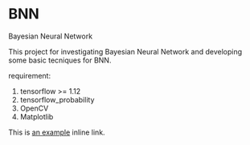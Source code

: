 # BNN
Bayesian Neural Network

This project for investigating Bayesian Neural Network and developing some basic tecniques for BNN.

requirement:

1. tensorflow >= 1.12
2. tensorflow_probability
3. OpenCV
4. Matplotlib
 

<p>This is <a href="https://github.com/dattv/BNN/blob/master/CNN_classification/README.md" title="Title">
an example</a> inline link.</p>



[include]: https://github.com/dattv/BNN/blob/master/CNN_classification/README.md 